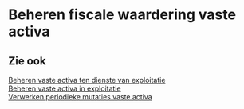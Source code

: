 # Beheren fiscale waardering vaste activa

## Zie ook

[Beheren vaste activa ten dienste van exploitatie](../beheren-vaste-activa-ten-dienste-van-exploitatie/)  
[Beheren vaste activa in exploitatie](../beheren-vaste-activa-in-exploitatie/)  
[Verwerken periodieke mutaties vaste activa](../verwerken-periodieke-mutaties-vaste-activa/)
